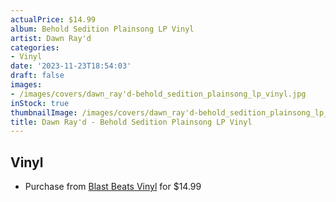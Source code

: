 ```yaml
---
actualPrice: $14.99
album: Behold Sedition Plainsong LP Vinyl
artist: Dawn Ray'd
categories:
- Vinyl
date: '2023-11-23T18:54:03'
draft: false
images:
- /images/covers/dawn_ray'd-behold_sedition_plainsong_lp_vinyl.jpg
inStock: true
thumbnailImage: /images/covers/dawn_ray'd-behold_sedition_plainsong_lp_vinyl-thumb.jpg
title: Dawn Ray'd - Behold Sedition Plainsong LP Vinyl
---
```


## Vinyl
* Purchase from [Blast Beats Vinyl](https://blastbeatsvinyl.com/products/dawn-rayd-behold-sedition-plainsong-lp-vinyl) for $14.99
